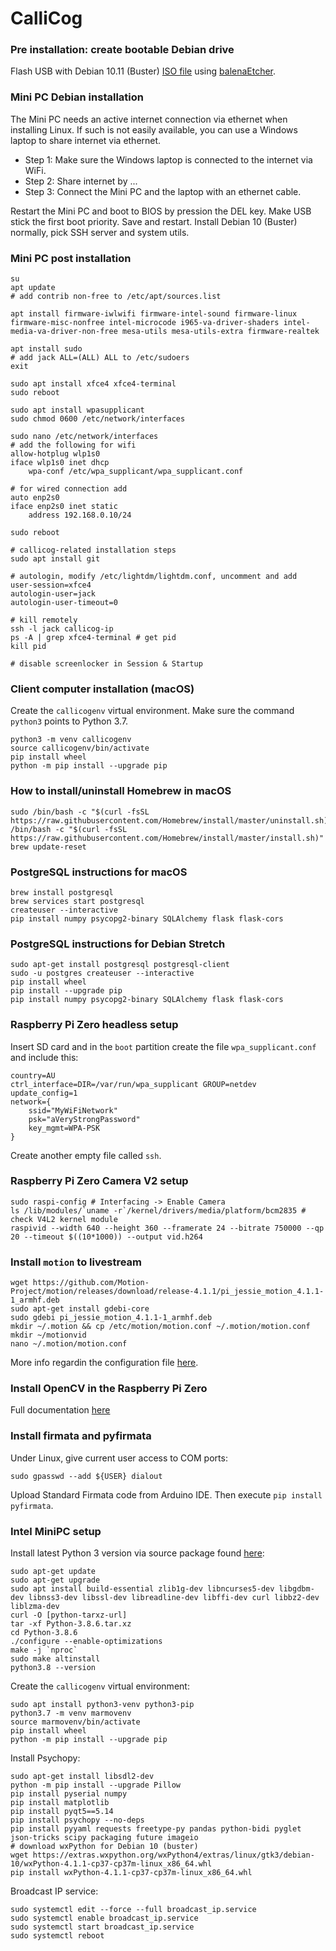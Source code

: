 # CalliCog #

### Pre installation: create bootable Debian drive

Flash USB with Debian 10.11 (Buster) [ISO file](https://drive.google.com/file/d/1hRkasJ1nOOUxclgPgWfXA9Y2jxiqqZsI/view?usp=sharing) using [balenaEtcher](https://www.balena.io/etcher/).

### Mini PC Debian installation

The Mini PC needs an active internet connection via ethernet when installing Linux.
If such is not easily available, you can use a Windows laptop to share internet via ethernet.

- Step 1: Make sure the Windows laptop is connected to the internet via WiFi.
- Step 2: Share internet by ...
- Step 3: Connect the Mini PC and the laptop with an ethernet cable.

Restart the Mini PC and boot to BIOS by pression the DEL key. Make USB stick the first boot priority. Save and restart.
Install Debian 10 (Buster) normally, pick SSH server and system utils.

### Mini PC post installation

	su
	apt update
	# add contrib non-free to /etc/apt/sources.list

	apt install firmware-iwlwifi firmware-intel-sound firmware-linux firmware-misc-nonfree intel-microcode i965-va-driver-shaders intel-media-va-driver-non-free mesa-utils mesa-utils-extra firmware-realtek

	apt install sudo
	# add jack ALL=(ALL) ALL to /etc/sudoers
	exit

	sudo apt install xfce4 xfce4-terminal
	sudo reboot

	sudo apt install wpasupplicant
	sudo chmod 0600 /etc/network/interfaces

	sudo nano /etc/network/interfaces
	# add the following for wifi
	allow-hotplug wlp1s0
	iface wlp1s0 inet dhcp
		wpa-conf /etc/wpa_supplicant/wpa_supplicant.conf

	# for wired connection add
	auto enp2s0
	iface enp2s0 inet static
		address 192.168.0.10/24
	
	sudo reboot

	# callicog-related installation steps
	sudo apt install git

	# autologin, modify /etc/lightdm/lightdm.conf, uncomment and add
	user-session=xfce4
	autologin-user=jack
	autologin-user-timeout=0

	# kill remotely
	ssh -l jack callicog-ip
	ps -A | grep xfce4-terminal # get pid
	kill pid

	# disable screenlocker in Session & Startup

### Client computer installation (macOS)
	
Create the `callicogenv` virtual environment.
Make sure the command `python3` points to Python 3.7.

	python3 -m venv callicogenv
	source callicogenv/bin/activate
	pip install wheel
	python -m pip install --upgrade pip

### How to install/uninstall Homebrew in macOS

	sudo /bin/bash -c "$(curl -fsSL https://raw.githubusercontent.com/Homebrew/install/master/uninstall.sh)"
	/bin/bash -c "$(curl -fsSL https://raw.githubusercontent.com/Homebrew/install/master/install.sh)"
	brew update-reset

### PostgreSQL instructions for macOS

	brew install postgresql
	brew services start postgresql
	createuser --interactive
	pip install numpy psycopg2-binary SQLAlchemy flask flask-cors

### PostgreSQL instructions for Debian Stretch

	sudo apt-get install postgresql postgresql-client
	sudo -u postgres createuser --interactive
	pip install wheel
	pip install --upgrade pip
	pip install numpy psycopg2-binary SQLAlchemy flask flask-cors

### Raspberry Pi Zero headless setup

Insert SD card and in the `boot` partition create the file `wpa_supplicant.conf` and include this:

	country=AU
	ctrl_interface=DIR=/var/run/wpa_supplicant GROUP=netdev
	update_config=1
	network={
		ssid="MyWiFiNetwork"
		psk="aVeryStrongPassword"
		key_mgmt=WPA-PSK
	}

Create another empty file called `ssh`.

### Raspberry Pi Zero Camera V2 setup
	
	sudo raspi-config # Interfacing -> Enable Camera
	ls /lib/modules/`uname -r`/kernel/drivers/media/platform/bcm2835 # check V4L2 kernel module
	raspivid --width 640 --height 360 --framerate 24 --bitrate 750000 --qp 20 --timeout $((10*1000)) --output vid.h264

### Install `motion` to livestream

	wget https://github.com/Motion-Project/motion/releases/download/release-4.1.1/pi_jessie_motion_4.1.1-1_armhf.deb
	sudo apt-get install gdebi-core
	sudo gdebi pi_jessie_motion_4.1.1-1_armhf.deb
	mkdir ~/.motion && cp /etc/motion/motion.conf ~/.motion/motion.conf
	mkdir ~/motionvid
	nano ~/.motion/motion.conf

More info regardin the configuration file [here](https://www.bouvet.no/bouvet-deler/utbrudd/building-a-motion-activated-security-camera-with-the-raspberry-pi-zero).

### Install OpenCV in the Raspberry Pi Zero

Full documentation [here](https://towardsdatascience.com/installing-opencv-in-pizero-w-8e46bd42a3d3)

### Install firmata and pyfirmata

Under Linux, give current user access to COM ports:

	sudo gpasswd --add ${USER} dialout

Upload Standard Firmata code from Arduino IDE. Then execute `pip install pyfirmata`.

### Intel MiniPC setup

Install latest Python 3 version via source package found [here](https://www.python.org/downloads/source/):

	sudo apt-get update
	sudo apt-get upgrade
	sudo apt install build-essential zlib1g-dev libncurses5-dev libgdbm-dev libnss3-dev libssl-dev libreadline-dev libffi-dev curl libbz2-dev liblzma-dev
	curl -O [python-tarxz-url]
	tar -xf Python-3.8.6.tar.xz
	cd Python-3.8.6
	./configure --enable-optimizations
	make -j `nproc`
	sudo make altinstall
	python3.8 --version

Create the `callicogenv` virtual environment:

	sudo apt install python3-venv python3-pip
	python3.7 -m venv marmovenv
	source marmovenv/bin/activate
	pip install wheel
	python -m pip install --upgrade pip

Install Psychopy:

	sudo apt-get install libsdl2-dev
	python -m pip install --upgrade Pillow
	pip install pyserial numpy
	pip install matplotlib
	pip install pyqt5==5.14
	pip install psychopy --no-deps
	pip install pyyaml requests freetype-py pandas python-bidi pyglet json-tricks scipy packaging future imageio
	# download wxPython for Debian 10 (buster)
	wget https://extras.wxpython.org/wxPython4/extras/linux/gtk3/debian-10/wxPython-4.1.1-cp37-cp37m-linux_x86_64.whl
	pip install wxPython-4.1.1-cp37-cp37m-linux_x86_64.whl

Broadcast IP service:

	sudo systemctl edit --force --full broadcast_ip.service
	sudo systemctl enable broadcast_ip.service
	sudo systemctl start broadcast_ip.service
	sudo systemctl reboot

